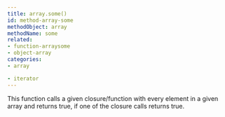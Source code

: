 ```yaml
---
title: array.some()
id: method-array-some
methodObject: array
methodName: some
related:
- function-arraysome
- object-array
categories:
- array

- iterator
---
```


This function calls a given closure/function with every element in a given array and returns true, if one of the closure calls returns true.